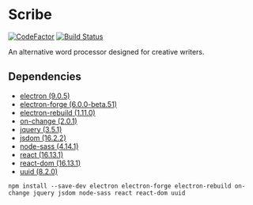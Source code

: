 # Scribe
[![CodeFactor](https://www.codefactor.io/repository/github/joshuadowding/scribe/badge)](https://www.codefactor.io/repository/github/joshuadowding/scribe) [![Build Status](https://travis-ci.org/joshuadowding/scribe.svg?branch=master)](https://travis-ci.org/joshuadowding/scribe)

An alternative word processor designed for creative writers.

## Dependencies
- [electron (9.0.5)](https://github.com/electron/electron)
- [electron-forge (6.0.0-beta.51)](https://github.com/electron-userland/electron-forge)
- [electron-rebuild (1.11.0)](https://github.com/electron/electron-rebuild)
- [on-change (2.0.1)](https://github.com/sindresorhus/on-change)
- [jquery (3.5.1)](https://www.npmjs.com/package/jquery)
- [jsdom (16.2.2)](https://www.npmjs.com/package/jsdom)
- [node-sass (4.14.1)](https://www.npmjs.com/package/node-sass)
- [react (16.13.1)](https://www.npmjs.com/package/react)
- [react-dom (16.13.1)](https://www.npmjs.com/package/react-dom)
- [uuid (8.2.0)](https://www.npmjs.com/package/uuid)

```shell script
npm install --save-dev electron electron-forge electron-rebuild on-change jquery jsdom node-sass react react-dom uuid
```
